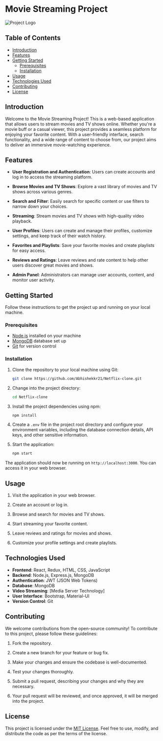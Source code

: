 # Movie Streaming Project

![Project Logo](https://example.com/project_logo.png)

## Table of Contents

- [Introduction](#introduction)
- [Features](#features)
- [Getting Started](#getting-started)
  - [Prerequisites](#prerequisites)
  - [Installation](#installation)
- [Usage](#usage)
- [Technologies Used](#technologies-used)
- [Contributing](#contributing)
- [License](#license)

## Introduction

Welcome to the Movie Streaming Project! This is a web-based application that allows users to stream movies and TV shows online. Whether you're a movie buff or a casual viewer, this project provides a seamless platform for enjoying your favorite content. With a user-friendly interface, search functionality, and a wide range of content to choose from, our project aims to deliver an immersive movie-watching experience.

## Features

- **User Registration and Authentication**: Users can create accounts and log in to access the streaming platform.

- **Browse Movies and TV Shows**: Explore a vast library of movies and TV shows across various genres.

- **Search and Filter**: Easily search for specific content or use filters to narrow down your choices.

- **Streaming**: Stream movies and TV shows with high-quality video playback.

- **User Profiles**: Users can create and manage their profiles, customize settings, and keep track of their watch history.

- **Favorites and Playlists**: Save your favorite movies and create playlists for easy access.

- **Reviews and Ratings**: Leave reviews and rate content to help other users discover great movies and shows.

- **Admin Panel**: Administrators can manage user accounts, content, and monitor user activity.

## Getting Started

Follow these instructions to get the project up and running on your local machine.

### Prerequisites

- [Node.js](https://nodejs.org/) installed on your machine
- [MongoDB](https://www.mongodb.com/) database set up
- [Git](https://git-scm.com/) for version control

### Installation

1. Clone the repository to your local machine using Git:

   ```bash
   git clone https://github.com/Abhishekkr21/Netflix-clone.git
   ```

2. Change into the project directory:

   ```bash
   cd Netflix-clone
   ```

3. Install the project dependencies using npm:

   ```bash
   npm install
   ```

4. Create a `.env` file in the project root directory and configure your environment variables, including the database connection details, API keys, and other sensitive information.

5. Start the application:

   ```bash
   npm start
   ```

The application should now be running on `http://localhost:3000`. You can access it in your web browser.

## Usage

1. Visit the application in your web browser.

2. Create an account or log in.

3. Browse and search for movies and TV shows.

4. Start streaming your favorite content.

5. Leave reviews and ratings for movies and shows.

6. Customize your profile settings and create playlists.

## Technologies Used

- **Frontend**: React, Redux, HTML, CSS, JavaScript
- **Backend**: Node.js, Express.js, MongoDB
- **Authentication**: JWT (JSON Web Tokens)
- **Database**: MongoDB
- **Video Streaming**: [Media Server Technology]
- **User Interface**: Bootstrap, Material-UI
- **Version Control**: Git

## Contributing

We welcome contributions from the open-source community! To contribute to this project, please follow these guidelines:

1. Fork the repository.

2. Create a new branch for your feature or bug fix.

3. Make your changes and ensure the codebase is well-documented.

4. Test your changes thoroughly.

5. Submit a pull request, describing your changes and why they are necessary.

6. Your pull request will be reviewed, and once approved, it will be merged into the project.

## License

This project is licensed under the [MIT License](LICENSE). Feel free to use, modify, and distribute the code as per the terms of the license.
